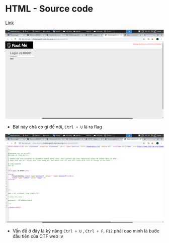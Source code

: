 # HTML - Source code

[Link](http://challenge01.root-me.org/web-serveur/ch1/)

![home](image/ch1-1.png)

- Bài này chả có gì để nới, `Ctrl + U` là ra flag

![flag](image/ch1-2.png)

- Vấn đề ở đây là kỹ năng `Ctrl + U` , `Ctrl + F`, `F12` phải cao minh là bước đầu tiên của CTF web :v
